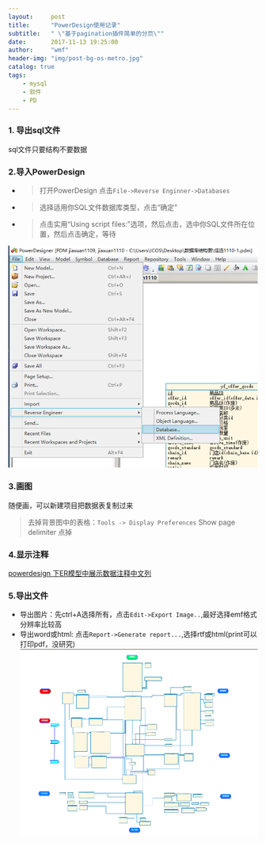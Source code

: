 ```yaml
---
layout:     post
title:      "PowerDesign使用记录"
subtitle:   " \"基于pagination插件简单的分页\""
date:       2017-11-13 19:25:00
author:     "wmf"
header-img: "img/post-bg-os-metro.jpg"
catalog: true
tags:
    - mysql
    - 软件
    - PD
---
```

### 1. 导出sql文件
 sql文件只要结构不要数据
### 2.导入PowerDesign
* >打开PowerDesign 点击`File->Reverse Enginner->Databases`

* >选择适用你SQL文件数据库类型，点击“确定”
 
* >点击实用“Using script files:”选项，然后点击，选中你SQL文件所在位置，然后点击确定，等待

![](/img/in-post/power-data.png)
### 3.画图
随便画，可以新建项目把数据表复制过来
>去掉背景图中的表格：`Tools -> Display Preferences` Show page delimiter 点掉
### 4.显示注释
[powerdesign 下ER模型中展示数据注释中文列](https://www.cnblogs.com/zh-haining/p/6291750.html)
### 5.导出文件
* 导出图片：先ctrl+A选择所有，点击`Edit->Export Image..`,最好选择emf格式分辨率比较高
* 导出word或html: 点击`Report->Generate report...`,选择rtf或html(print可以打印pdf，没研究)
![](/img/in-post/power-result.png)
